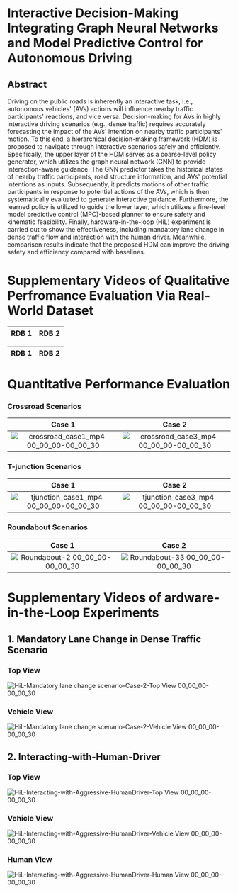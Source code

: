 # Interactive Decision-Making Integrating Graph Neural Networks and Model Predictive Control for Autonomous Driving
## Abstract
Driving on the public roads is inherently an interactive task, i.e., autonomous vehicles' (AVs) actions will influence nearby traffic participants' reactions, and vice versa. Decision-making for AVs in highly interactive driving scenarios (e.g., dense traffic) requires accurately forecasting the impact of the AVs' intention on nearby traffic participants' motion. To this end, a hierarchical decision-making framework (HDM) is proposed to navigate through interactive scenarios safely and efficiently. Specifically, the upper layer of the HDM serves as a coarse-level policy generator, which utilizes the graph neural network (GNN) to provide interaction-aware guidance. The GNN predictor takes the historical states of nearby traffic participants, road structure information, and AVs' potential intentions as inputs. Subsequently, it predicts motions of other traffic participants in response to potential actions of the AVs, which is then systematically evaluated to generate interactive guidance. Furthermore, the learned policy is utilized to guide the lower layer, which utilizes a fine-level model predictive control (MPC)-based planner to ensure safety and kinematic feasibility. Finally, hardware-in-the-loop (HiL) experiment is carried out to show the effectiveness, including mandatory lane change in dense traffic flow and interaction with the human driver. Meanwhile, comparison results indicate that the proposed HDM can improve the driving safety and efficiency compared with baselines.

# Supplementary Videos of Qualitative Perfromance Evaluation Via Real-World Dataset
RDB 1 | RDB 2
:-------------------------:|:-------------------------:

RDB 1 | RDB 2
:-------------------------:|:-------------------------:

# Quantitative Performance Evaluation
### Crossroad Scenarios
Case 1 | Case 2
:-------------------------:|:-------------------------:
![crossroad_case1_mp4 00_00_00-00_00_30](https://github.com/user-attachments/assets/47db45ca-6160-4a81-9b6e-84bffe2e3613) | ![crossroad_case3_mp4 00_00_00-00_00_30](https://github.com/user-attachments/assets/d131c71b-7f30-49a2-b598-0d98d66f73ee)

### T-junction Scenarios
Case 1 | Case 2
:-------------------------:|:-------------------------:
![tjunction_case1_mp4 00_00_00-00_00_30](https://github.com/user-attachments/assets/1964ab21-5ee5-4ca2-aee3-19da4aa89570) | ![tjunction_case3_mp4 00_00_00-00_00_30](https://github.com/user-attachments/assets/d96811e4-472d-43c3-b572-82cd19283294)

### Roundabout Scenarios
Case 1 | Case 2
:-------------------------:|:-------------------------:
![Roundabout-2 00_00_00-00_00_30](https://github.com/user-attachments/assets/018cf04c-beb8-4476-b5f4-84b3efbf5986) | ![Roundabout-33 00_00_00-00_00_30](https://github.com/user-attachments/assets/22a591ca-b0c7-43de-8d4c-c386e06ed9dd)

# Supplementary Videos of ardware-in-the-Loop Experiments
## 1. Mandatory Lane Change in Dense Traffic Scenario
### Top View
![HiL-Mandatory lane change scenario-Case-2-Top View 00_00_00-00_00_30](https://github.com/Kayne0401/IMPC/assets/112403512/386c15bf-57e5-4499-8545-73fcda925e2d)
### Vehicle View
![HiL-Mandatory lane change scenario-Case-2-Vehicle View 00_00_00-00_00_30](https://github.com/Kayne0401/IMPC/assets/112403512/c8e1beda-3c85-48fb-8f4d-356ca0facadc)

## 2. Interacting-with-Human-Driver
### Top View
![HiL-Interacting-with-Aggressive-HumanDriver-Top View 00_00_00-00_00_30](https://github.com/Kayne0401/IMPC/assets/112403512/075a8572-aee1-45eb-b068-80459171c11f) 
### Vehicle View
![HiL-Interacting-with-Aggressive-HumanDriver-Vehicle View 00_00_00-00_00_30](https://github.com/Kayne0401/IMPC/assets/112403512/33124517-a1ab-49c1-8adc-1af098a99d25)
### Human View
![HiL-Interacting-with-Aggressive-HumanDriver-Human View 00_00_00-00_00_30](https://github.com/Kayne0401/IMPC/assets/112403512/20edb960-dc0c-42aa-bd58-75d869d08d64)






